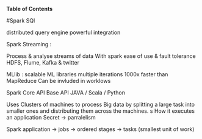 
**Table of Contents**


#Spark SQl

distributed query engine
powerful integration

<p> 
Spark Streaming :

Process & analyse streams of data
With spark ease of use & fault tolerance
HDFS, Flume, Kafka & twitter
<p>
  
MLlib :
scalable ML libraries
multiple iterations
1000x faster than MapReduce
Can be invluded in worklows


Spark Core API
Base API
JAVA / Scala / Python

Uses Clusters of machines to process Big data by splitting a large task into 
smaller ones and distributing them across the machines.
s
How it executes an application
Secret -> parralelism 

Spark application -> jobs -> ordered stages -> tasks (smallest unit of work)




